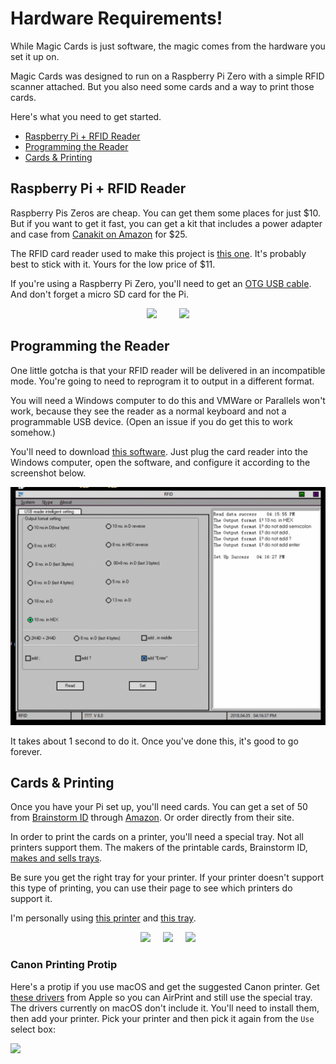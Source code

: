 # Hardware Requirements!

While Magic Cards is just software, the magic comes from the hardware you set it up on.

Magic Cards was designed to run on a Raspberry Pi Zero with a simple RFID scanner attached. But you also need some cards and a way to print those cards.

Here's what you need to get started.

* [Raspberry Pi + RFID Reader](#raspberry-pi--rfid-reader)
* [Programming the Reader](#programming-the-reader)
* [Cards & Printing](#cards--printing)

## Raspberry Pi + RFID Reader

Raspberry Pis Zeros are cheap. You can get them some places for just $10. But if you want to get it fast, you can get a kit that includes a power adapter and case from [Canakit on Amazon](https://amzn.to/2GLPDde) for $25.

The RFID card reader used to make this project is [this one](https://amzn.to/2GLiKO5). It's probably best to stick with it. Yours for the low price of $11.

If you're using a Raspberry Pi Zero, you'll need to get an [OTG USB cable](https://amzn.to/2uWiOZX). And don't forget a micro SD card for the Pi.

<div align="center">
<a href="https://amzn.to/2GLPDde"><img src="https://images-na.ssl-images-amazon.com/images/I/91uW4T%2BbuqL._SL1500_.jpg" height="200px"></a> &nbsp;&nbsp;&nbsp;&nbsp;&nbsp;&nbsp;&nbsp;
<a href="https://amzn.to/2GLiKO5"><img src="https://images-na.ssl-images-amazon.com/images/I/61gh-9A9smL._SL1500_.jpg" height="200px"></a>
</div>

## Programming the Reader

One little gotcha is that your RFID reader will be delivered in an incompatible mode. You're going to need to reprogram it to output in a different format.

You will need a Windows computer to do this and VMWare or Parallels won't work, because they see the reader as a normal keyboard and not a programmable USB device. (Open an issue if you do get this to work somehow.)

You'll need to download [this software](https://www.dropbox.com/s/ena4ukh9wewhj9x/rfid-reader-programmer.zip?dl=0). Just plug the card reader into the Windows computer, open the software, and configure it according to the screenshot below.

![](/docs/images/card-programmer.png)

It takes about 1 second to do it. Once you've done this, it's good to go forever.


## Cards & Printing

Once you have your Pi set up, you'll need cards. You can get a set of 50 from [Brainstorm ID](https://brainstormidsupply.com) through [Amazon](https://amzn.to/2GHk9sZ). Or order directly from their site.

In order to print the cards on a printer, you'll need a special tray. Not all printers support them. The makers of the printable cards, Brainstorm ID, [makes and sells trays](https://brainstormidsupply.com/inkjet-id-cards/printer-trays).

Be sure you get the right tray for your printer. If your printer doesn't support this type of printing, you can use their page to see which printers do support it.

I'm personally using [this printer](https://amzn.to/2GLn13T) and [this tray](https://amzn.to/2GHkUSR).

<div align="center">
<a href="https://amzn.to/2GHk9sZ"><img src="https://images-na.ssl-images-amazon.com/images/I/61%2BAvp0mCBL._SL1024_.jpg" height="200px"></a> &nbsp;&nbsp;&nbsp;
<a href="https://amzn.to/2GHkUSR"><img src="https://images-na.ssl-images-amazon.com/images/I/61FzcmJTk1L._SL1498_.jpg" height="200px"></a> &nbsp;&nbsp;&nbsp;
<a href="https://amzn.to/2GLn13T"><img src="https://images-na.ssl-images-amazon.com/images/I/61NNyBDr1gL._SL1000_.jpg" height="200px"></a>
</div>

### Canon Printing Protip

Here's a protip if you use macOS and get the suggested Canon printer. Get [these drivers](https://support.apple.com/kb/DL1928?locale=en_US) from Apple so you can AirPrint and still use the special tray. The drivers currently on macOS don't include it. You'll need to install them, then add your printer. Pick your printer and then pick it again from the `Use` select box:

![](https://user-images.githubusercontent.com/260/38050246-5a074950-3298-11e8-8ff6-e2e920ff2238.png)
